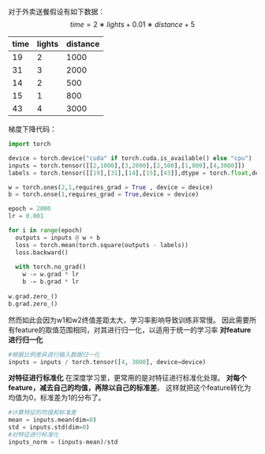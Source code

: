 对于外卖送餐假设有如下数据：
$$time=2∗lights+0.01∗distance+5$$

|time|lights|distance|
|---|---|---|
|19|2|1000|
|31|3|2000|
|14|2|500|
|15|1|800|
|43|4|3000|
梯度下降代码：
```python
import torch

device = torch.device("cuda" if torch.cuda.is_available() else "cpu")
inputs = torch.tensor([[2,1000],[3,2000],[2,500],[1,800],[4,3000]])
labels = torch.tensor([[19],[31],[14],[15],[43]],dtype = torch.float,device = device)

w = torch.ones(2,1,requires_grad = True , device = device)
b = torch.onse(1,requires_grad = True,device = device)

epoch = 2000
lr = 0.001

for i in range(epoch)
  outputs = inputs @ w + b
  loss = torch.mean(torch.square(outputs - labels))
  loss.backward()
  
  with torch.no_grad()
    w -= w.grad * lr
    b -= b.grad * lr
    
w.grad.zero_()
b.grad.zero_()
```

然而如此会因为w1和w2终值差距太大，学习率影响导致训练非常慢。
因此需要所有feature的取值范围相同，对其进行归一化，以适用于统一的学习率
**对feature进行归一化**
```python
#根据比例差异进行输入数据归一化
inputs = inputs / torch.tensor([4, 3000], device=device)
```

**对特征进行标准化**
在深度学习里，更常用的是对特征进行标准化处理。
**对每个feature，减去自己的均值，再除以自己的标准差**。
这样就把这个feature转化为均值为0，标准差为1的分布了。
```python
#计算特征的均值和标准差
mean = inputs.mean(dim=0)
std = inputs.std(dim=0)
#对特征进行标准化
inputs_norm = (inputs-mean)/std
```
